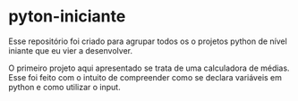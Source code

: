 # pyton-iniciante
Esse repositório foi criado para agrupar todos os o projetos python de nível iniante que eu vier a desenvolver.

O primeiro projeto aqui apresentado se trata de uma calculadora de médias. Esse foi feito com o intuito de compreender como se declara variáveis em python e como utilizar o input.

